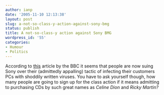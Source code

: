 ```yaml
---
author: ianp
date: '2005-11-10 12:13:38'
layout: post
slug: a-not-so-class-y-action-against-sony-bmg
status: publish
title: A not-so-class-y action against Sony BMG
wordpress_id: '55'
categories:
- Humour
- Politics
---
```


According to [this](http://news.bbc.co.uk/1/hi/technology/4424254.stm)
article by the BBC it seems that people are now suing Sony over their
(admittedly appalling) tactic of infecting their customers PCs with
shoddily written viruses. You have to ask yourself though, how many
people are going to sign up for the class action if it means admitting
to purchasing CDs by such great names as _Celine Dion_ and _Ricky Martin?_
